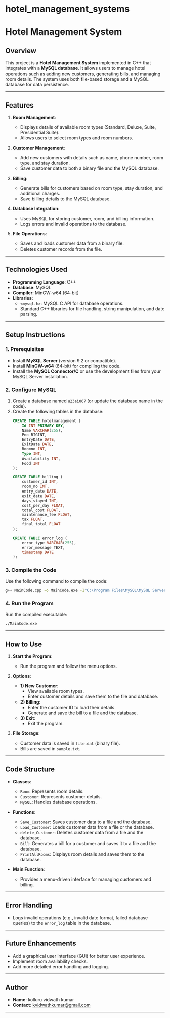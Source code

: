 # hotel_management_systems


# **Hotel Management System**

## **Overview**
This project is a **Hotel Management System** implemented in C++ that integrates with a **MySQL database**. It allows users to manage hotel operations such as adding new customers, generating bills, and managing room details. The system uses both file-based storage and a MySQL database for data persistence.

---

## **Features**
1. **Room Management**:
   - Displays details of available room types (Standard, Deluxe, Suite, Presidential Suite).
   - Allows users to select room types and room numbers.

2. **Customer Management**:
   - Add new customers with details such as name, phone number, room type, and stay duration.
   - Save customer data to both a binary file and the MySQL database.

3. **Billing**:
   - Generate bills for customers based on room type, stay duration, and additional charges.
   - Save billing details to the MySQL database.

4. **Database Integration**:
   - Uses MySQL for storing customer, room, and billing information.
   - Logs errors and invalid operations to the database.

5. **File Operations**:
   - Saves and loads customer data from a binary file.
   - Deletes customer records from the file.

---

## **Technologies Used**
- **Programming Language**: C++
- **Database**: MySQL
- **Compiler**: MinGW-w64 (64-bit)
- **Libraries**:
  - `<mysql.h>`: MySQL C API for database operations.
  - Standard C++ libraries for file handling, string manipulation, and date parsing.

---

## **Setup Instructions**

### **1. Prerequisites**
- Install **MySQL Server** (version 9.2 or compatible).
- Install **MinGW-w64** (64-bit) for compiling the code.
- Install the **MySQL Connector/C** or use the development files from your MySQL Server installation.

### **2. Configure MySQL**
1. Create a database named `u23ai067` (or update the database name in the code).
2. Create the following tables in the database:
   ```sql
   CREATE TABLE hotelmanagement (
       Id INT PRIMARY KEY,
       Name VARCHAR(255),
       Pno BIGINT,
       EntryDate DATE,
       ExitDate DATE,
       Roomno INT,
       Type INT,
       Availability INT,
       Food INT
   );

   CREATE TABLE billing (
       customer_id INT,
       room_no INT,
       entry_date DATE,
       exit_date DATE,
       days_stayed INT,
       cost_per_day FLOAT,
       total_cost FLOAT,
       maintenance_fee FLOAT,
       tax FLOAT,
       final_total FLOAT
   );

   CREATE TABLE error_log (
       error_type VARCHAR(255),
       error_message TEXT,
       timestamp DATE
   );
   ```

### **3. Compile the Code**
Use the following command to compile the code:
```bash
g++ MainCode.cpp -o MainCode.exe -I"C:\Program Files\MySQL\MySQL Server 9.2\include" -L"C:\Program Files\MySQL\MySQL Server 9.2\lib" -lmysqlclient -lws2_32 -mconsole
```

### **4. Run the Program**
Run the compiled executable:
```bash
./MainCode.exe
```

---

## **How to Use**
1. **Start the Program**:
   - Run the program and follow the menu options.

2. **Options**:
   - **1) New Customer**:
     - View available room types.
     - Enter customer details and save them to the file and database.
   - **2) Billing**:
     - Enter the customer ID to load their details.
     - Generate and save the bill to a file and the database.
   - **3) Exit**:
     - Exit the program.

3. **File Storage**:
   - Customer data is saved in `file.dat` (binary file).
   - Bills are saved in `sample.txt`.

---

## **Code Structure**
- **Classes**:
  - `Room`: Represents room details.
  - `Customer`: Represents customer details.
  - `MySQL`: Handles database operations.

- **Functions**:
  - `Save_Customer`: Saves customer data to a file and the database.
  - `Load_Customer`: Loads customer data from a file or the database.
  - `delete_Customer`: Deletes customer data from a file and the database.
  - `Bill`: Generates a bill for a customer and saves it to a file and the database.
  - `PrintAllRooms`: Displays room details and saves them to the database.

- **Main Function**:
  - Provides a menu-driven interface for managing customers and billing.

---

## **Error Handling**
- Logs invalid operations (e.g., invalid date format, failed database queries) to the `error_log` table in the database.

---

## **Future Enhancements**
- Add a graphical user interface (GUI) for better user experience.
- Implement room availability checks.
- Add more detailed error handling and logging.

---

## **Author**
- **Name**: kolluru vidwath kumar
- **Contact**: kvidwathkumar@gmail.com

---




